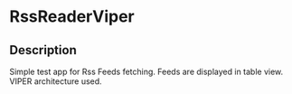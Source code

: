 # RssReaderViper

## Description

Simple test app for Rss Feeds fetching.
Feeds are displayed in table view.
VIPER architecture used.
